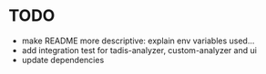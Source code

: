 # TODO

- make README more descriptive: explain env variables used...
- add integration test for tadis-analyzer, custom-analyzer and ui
- update dependencies

